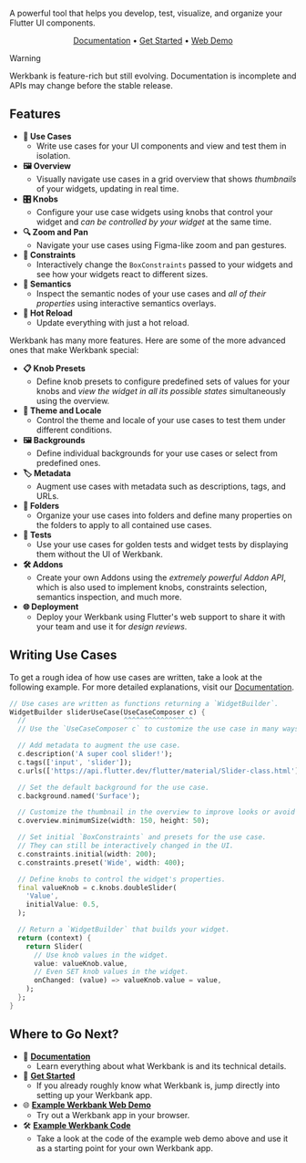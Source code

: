 A powerful tool that helps you develop, test, visualize, and organize your Flutter UI components.
<p align="center">
  <a href="https://pub.dev/documentation/werkbank/latest/topics/Welcome-topic.html">Documentation</a> •
  <a href="https://pub.dev/documentation/werkbank/latest/topics/Get%20Started-topic.html">Get Started</a> •
  <a href="https://example-werkbank-246cea10e259.playground.neusta-ms.de/">Web Demo</a>
</p>

> [!WARNING]
> Werkbank is feature-rich but still evolving. Documentation is incomplete and APIs may change before the stable release.

## Features
- **🧩 Use Cases**
  - Write use cases for your UI components and view and test them in isolation.
- **🖼️ Overview**
  - Visually navigate use cases in a grid overview that shows *thumbnails* of your widgets, updating in real time.
- **🎛️ Knobs**
  - Configure your use case widgets using knobs that control your widget and *can be controlled by your widget* at the same time.
- **🔍 Zoom and Pan**
  - Navigate your use cases using Figma-like zoom and pan gestures.
- **📏 Constraints**
  - Interactively change the `BoxConstraints` passed to your widgets and see how your widgets react to different sizes.
- **🧐 Semantics**
  - Inspect the semantic nodes of your use cases and *all of their properties* using interactive semantics overlays.
- **🔄 Hot Reload**
  - Update everything with just a hot reload.

Werkbank has many more features. Here are some of the more advanced ones that make Werkbank special:

- **📋 Knob Presets**
  - Define knob presets to configure predefined sets of values for your knobs and *view the widget in all its possible states* simultaneously using the overview.
- **🎨 Theme and Locale**
  - Control the theme and locale of your use cases to test them under different conditions.
- **🖼️ Backgrounds**
  - Define individual backgrounds for your use cases or select from predefined ones.
- **🏷️ Metadata**
  - Augment use cases with metadata such as descriptions, tags, and URLs.
- **📂 Folders**
  - Organize your use cases into folders and define many properties on the folders to apply to all contained use cases.
- **🧪 Tests**
  - Use your use cases for golden tests and widget tests by displaying them without the UI of Werkbank.
- **🛠️ Addons**
  - Create your own Addons using the *extremely powerful Addon API*, which is also used to implement knobs, constraints selection, semantics inspection, and much more.
- **🌐 Deployment**
  - Deploy your Werkbank using Flutter's web support to share it with your team and use it for *design reviews*.

## Writing Use Cases
To get a rough idea of how use cases are written, take a look at the following example.
For more detailed explanations, visit our [Documentation](https://pub.dev/documentation/werkbank/latest/topics/Welcome-topic.html).

```dart
// Use cases are written as functions returning a `WidgetBuilder`.
WidgetBuilder sliderUseCase(UseCaseComposer c) {
  //                        ^^^^^^^^^^^^^^^^^
  // Use the `UseCaseComposer c` to customize the use case in many ways.

  // Add metadata to augment the use case.
  c.description('A super cool slider!');
  c.tags(['input', 'slider']);
  c.urls(['https://api.flutter.dev/flutter/material/Slider-class.html']);

  // Set the default background for the use case.
  c.background.named('Surface');

  // Customize the thumbnail in the overview to improve looks or avoid overflows.
  c.overview.minimumSize(width: 150, height: 50);

  // Set initial `BoxConstraints` and presets for the use case.
  // They can still be interactively changed in the UI.
  c.constraints.initial(width: 200);
  c.constraints.preset('Wide', width: 400);

  // Define knobs to control the widget's properties.
  final valueKnob = c.knobs.doubleSlider(
    'Value',
    initialValue: 0.5,
  );

  // Return a `WidgetBuilder` that builds your widget.
  return (context) {
    return Slider(
      // Use knob values in the widget.
      value: valueKnob.value,
      // Even SET knob values in the widget.
      onChanged: (value) => valueKnob.value = value,
    );
  };
}
```

## Where to Go Next?
- 📖 [**Documentation**](https://pub.dev/documentation/werkbank/latest/topics/Welcome-topic.html)
  - Learn everything about what Werkbank is and its technical details.
- 🚀 [**Get Started**](https://pub.dev/documentation/werkbank/latest/topics/Get%20Started-topic.html)
  - If you already roughly know what Werkbank is, jump directly into setting up your Werkbank app.
- 🌐 [**Example Werkbank Web Demo**](https://example-werkbank-246cea10e259.playground.neusta-ms.de/)
  - Try out a Werkbank app in your browser.
- 🛠️ [**Example Werkbank Code**](https://github.com/neusta-mobile-solutions-gmbh/werkbank/tree/main/example/example_werkbank)
  - Take a look at the code of the example web demo above and use it as a starting point for your own Werkbank app. 
